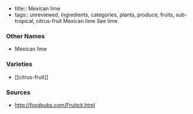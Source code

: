 - title:: Mexican lime
- tags:: unreviewed, ingredients, categories, plants, produce, fruits, sub-tropical, citrus-fruit
Mexican lime See lime.

### Other Names

* Mexican lime

### Varieties

* [[citrus-fruit]]

### Sources
* http://foodsubs.com/Fruitcit.html
